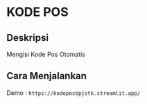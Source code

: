 # KODE POS

## Deskripsi
Mengisi Kode Pos Otomatis

## Cara Menjalankan
Demo : `https://kodeposbpjstk.streamlit.app/`
